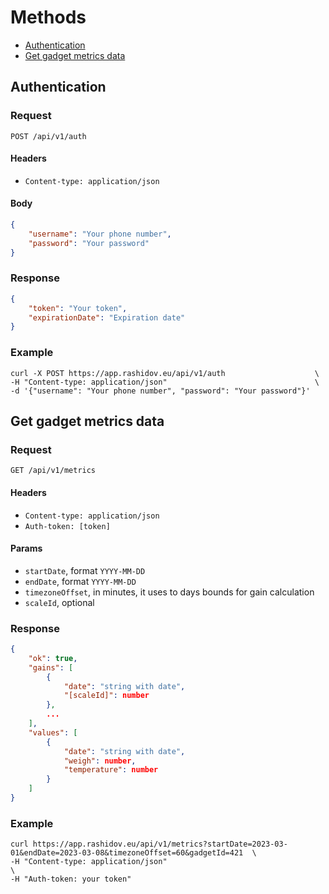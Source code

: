 # Methods

* [Authentication](#authentication)
* [Get gadget metrics data](#get-gadget-metrics-data)

## Authentication

### Request

`POST /api/v1/auth`

#### Headers

* `Content-type: application/json`

#### Body

```json
{
    "username": "Your phone number",
    "password": "Your password"
}
```

### Response

```json
{
    "token": "Your token",
    "expirationDate": "Expiration date"
}
```

### Example

```shell
curl -X POST https://app.rashidov.eu/api/v1/auth                    \
-H "Content-type: application/json"                                 \
-d '{"username": "Your phone number", "password": "Your password"}'
```

## Get gadget metrics data

### Request

`GET /api/v1/metrics`

#### Headers

* `Content-type: application/json`
* `Auth-token: [token]`

#### Params

* `startDate`, format `YYYY-MM-DD`
* `endDate`, format `YYYY-MM-DD`
* `timezoneOffset`, in minutes, it uses to days bounds for gain calculation
* `scaleId`, optional

### Response

```json
{
    "ok": true,
    "gains": [
        {
            "date": "string with date",
            "[scaleId]": number
        },
        ...
    ],
    "values": [
        {
            "date": "string with date",
            "weigh": number,
            "temperature": number
        }
    ]
}
```

### Example

```shell
curl https://app.rashidov.eu/api/v1/metrics?startDate=2023-03-01&endDate=2023-03-08&timezoneOffset=60&gadgetId=421  \
-H "Content-type: application/json"                                                                                 \
-H "Auth-token: your token"
```
